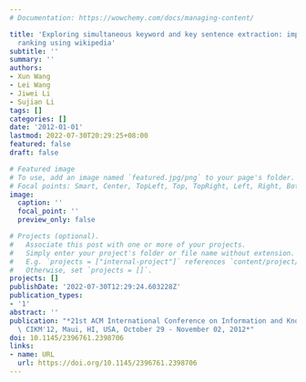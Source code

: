 ```yaml
---
# Documentation: https://wowchemy.com/docs/managing-content/

title: 'Exploring simultaneous keyword and key sentence extraction: improve graph-based
  ranking using wikipedia'
subtitle: ''
summary: ''
authors:
- Xun Wang
- Lei Wang
- Jiwei Li
- Sujian Li
tags: []
categories: []
date: '2012-01-01'
lastmod: 2022-07-30T20:29:25+08:00
featured: false
draft: false

# Featured image
# To use, add an image named `featured.jpg/png` to your page's folder.
# Focal points: Smart, Center, TopLeft, Top, TopRight, Left, Right, BottomLeft, Bottom, BottomRight.
image:
  caption: ''
  focal_point: ''
  preview_only: false

# Projects (optional).
#   Associate this post with one or more of your projects.
#   Simply enter your project's folder or file name without extension.
#   E.g. `projects = ["internal-project"]` references `content/project/deep-learning/index.md`.
#   Otherwise, set `projects = []`.
projects: []
publishDate: '2022-07-30T12:29:24.603228Z'
publication_types:
- '1'
abstract: ''
publication: "*21st ACM International Conference on Information and Knowledge Management,\
  \ CIKM'12, Maui, HI, USA, October 29 - November 02, 2012*"
doi: 10.1145/2396761.2398706
links:
- name: URL
  url: https://doi.org/10.1145/2396761.2398706
---
```

